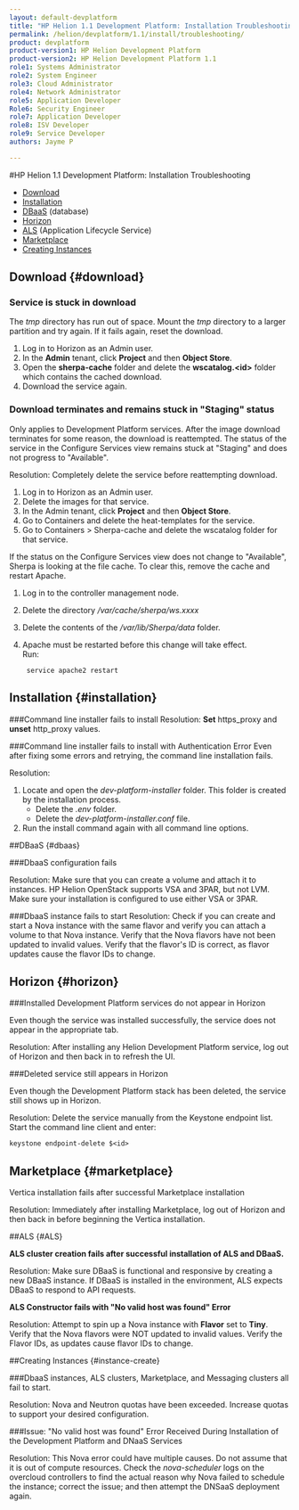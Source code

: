 ```yaml
---
layout: default-devplatform
title: "HP Helion 1.1 Development Platform: Installation Troubleshooting"
permalink: /helion/devplatform/1.1/install/troubleshooting/
product: devplatform
product-version1: HP Helion Development Platform
product-version2: HP Helion Development Platform 1.1
role1: Systems Administrator 
role2: System Engineer
role3: Cloud Administrator
role4: Network Administrator
role5: Application Developer
Role6: Security Engineer
role7: Application Developer 
role8: ISV Developer
role9: Service Developer
authors: Jayme P

---
```

<!--UNDER REVISION-->


#HP Helion 1.1 Development Platform: Installation Troubleshooting

- [Download](#download)
- [Installation](#installation)
- [DBaaS](#dbaas) (database)
- [Horizon](#horizon)
- [ALS](#ALS) (Application Lifecycle Service)
- [Marketplace](#marketplace)
- [Creating Instances](#instance-create)

## Download {#download}

### Service is stuck in download

The *tmp* directory has run out of space. Mount the *tmp* directory to a larger partition and try again. If it fails again, reset the download.

1. Log in to Horizon as an Admin user.
2. In the **Admin** tenant, click **Project** and then **Object Store**.
3. Open the **sherpa-cache** folder and delete the **wscatalog.<id\>** folder which contains the cached download.
4. Download the service again.

### Download terminates and remains stuck in "Staging" status

Only applies to Development Platform services. After the image download terminates for some reason, the download is reattempted. The status of the service in the Configure Services view remains stuck at "Staging" and does not progress to "Available".

 Resolution: Completely delete the service before reattempting download.

1. Log in to Horizon as an Admin user.
2. Delete the images for that service.
3. In the Admin tenant, click **Project** and then **Object Store**.
4. Go to Containers and delete the heat-templates for the service.
3. Go to Containers > Sherpa-cache and delete the wscatalog folder for that service.

If the status on the Configure Services view does not change to "Available", Sherpa is looking at the file cache. To clear this, remove the cache and restart Apache.

1. Log in to the controller management node.
2. Delete the directory */var/cache/sherpa/ws.xxxx*
1. Delete the contents of the */var/lib/Sherpa/data* folder.
2. Apache must be restarted before this change will take effect. <br />Run:
		
		service apache2 restart 

## Installation {#installation}

###Command line installer fails to install
 Resolution: **Set** https\_proxy and **unset** http\_proxy values.

###Command line installer fails to install with Authentication Error 
Even after fixing some errors and retrying, the command line installation fails.

Resolution: 

1. Locate and open the *dev-platform-installer* folder. This folder is created by the installation process.
	- Delete the *.env* folder.
	- Delete the *dev-platform-installer.conf* file.
3. Run the install command again with all command line options.

##DBaaS {#dbaas}

###DbaaS configuration fails
 
Resolution: Make sure that you can create a volume and attach it to instances. HP Helion OpenStack supports VSA and 3PAR, but not LVM. Make sure your installation is configured to use either VSA or 3PAR.

###DbaaS instance fails to start
Resolution: Check if you can create and start a Nova instance with the same flavor and verify you can attach a volume to that Nova instance. Verify that the Nova flavors have not been updated to invalid values. Verify that the flavor's ID is correct, as flavor updates cause the flavor IDs to change.

## Horizon {#horizon}
###Installed Development Platform services do not appear in Horizon

Even though the service was installed successfully, the service does not appear in the appropriate tab.
 
Resolution: After installing any Helion Development Platform service, log out of Horizon and then back in to refresh the UI.

###Deleted service still appears in Horizon

Even though the Development Platform stack has been deleted, the service still shows up in Horizon.

Resolution: Delete the service manually from the Keystone endpoint list. <br /> Start the command line client and enter:

	keystone endpoint-delete $<id>

## Marketplace {#marketplace}

Vertica installation fails after successful Marketplace installation

Resolution: Immediately after installing Marketplace, log out of Horizon and then back in before beginning the Vertica installation. 

##ALS {#ALS}

**ALS cluster creation fails after successful installation of ALS and DBaaS.**
 
Resolution: Make sure DBaaS is functional and responsive by creating a new DBaaS instance. If DBaaS is installed in the environment, ALS expects DBaaS to respond to API requests.

**ALS Constructor fails with "No valid host was found" Error**

Resolution: Attempt to spin up a Nova instance with **Flavor** set to **Tiny**. Verify that the Nova flavors were NOT updated to invalid values. Verify the Flavor IDs, as updates cause flavor IDs to change.

##Creating Instances {#instance-create}

###DbaaS instances, ALS clusters, Marketplace, and Messaging clusters all fail to start.

Resolution: Nova and Neutron quotas have been exceeded. Increase quotas to support your desired configuration.

###Issue: "No valid host was found" Error Received During Installation of the Development Platform and DNaaS Services

Resolution: This Nova error could have multiple causes. Do not assume that  it is out of compute resources. Check the *nova-scheduler* logs on the overcloud controllers to find the actual reason why Nova failed to schedule the instance; correct the issue; and then attempt the DNSaaS deployment again.




